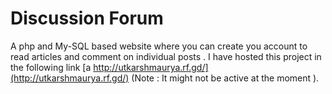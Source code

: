 # Discussion Forum
A php and My-SQL based website where you can create you account to read articles and comment on individual posts . I have hosted this project in the following link
[a http://utkarshmaurya.rf.gd/](http://utkarshmaurya.rf.gd/) (Note : It might not be active at the moment ). 
